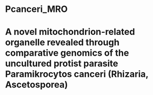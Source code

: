 # Pcanceri_MRO
# A novel mitochondrion-related organelle revealed through comparative genomics  of the uncultured protist parasite Paramikrocytos canceri (Rhizaria, Ascetosporea)



